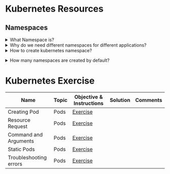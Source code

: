 # Kubernetes Resources

## Namespaces

<details>
<summary>What Namespace is?</summary></br><b>
In Kubernetes, a namespace is a way to create multiple virtual clusters within the same physical cluster. It is a logical partitioning mechanism that allows you to organize and isolate resources within the cluster. Each namespace provides its own scope for resources, and it's like a virtual cluster within the larger Kubernetes cluster.</br></b>
By default, a <b>default</b> namespace is already selected in a cluster to provision workloads.
</details>

<details>
<summary>Why do we need different namespaces for different applications?</summary></br>
<b>Resource Isolation:</b> Namespaces provide a way to isolate resources between different applications or environments.</br>
<b>Access Control:</b> Namespaces enable access control by allowing you to define RBAC (Role-Based Access Control) policies specific to each namespace. This means you can control who can view or modify resources within a particular namespace without affecting resources in other namespaces.</br>
<b>Resource Quotas and Limits:</b> Namespaces allow you to set resource quotas and limits at the namespace level. This helps in preventing a single application or team from consuming all available resources in the cluster.</br>
<b>Easier Monitoring and Troubleshooting:</b> With namespaces, you can monitor and troubleshoot applications more efficiently.</br>
</details>

<details>
<summary>How to create kubernetes namespace?</summary><br><b>

`kubectl create namespace dev`
</b></details>

<details>
<summary>How many namespaces are created by default?</summary></br>
There are 4 namespaces that are created by default</br></br>
<b>kube-system</b>: kubernetes component are deployed in this namespace such as ApiServer, ETCD, Scheduler</br>
<b>kube-public</b>: Publicly accessible data is stored in this namespace</br>
<b>kube-node-lease</b>: This namespace holds Lease objects associated with each node. Node leases allow the kubelet to send heartbeats so that the control plane can detect node failure.</br>
<b>default</b>: workload are created here by default ( if no namespaced is defined )</br>
</details>


# Kubernetes Exercise

|Name|Topic|Objective & Instructions|Solution|Comments|
|--------|--------|------|----|----|
| Creating Pod | Pods | [Exercise](pod_01.md) | | |
| Resource Request | Pods | [Exercise](pod_02.md) | | |
| Command and Arguments | Pods | [Exercise](pod_03.md) | | |
| Static Pods | Pods | [Exercise](pod_04.md) | | |
| Troubleshooting errors | Pods | [Exercise](pod_05.md) | | |
